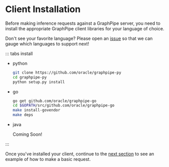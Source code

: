 # Client Installation

Before making inference requests against a GraphPipe server, you need to
install the appropriate GraphPipe client libraries for your language of choice.

Don't see your favorite language?  Please open an
[issue](https://github.com/oracle/graphpipe/issues/) so that we can gauge which
languages to support next!


::: tabs install

- python

    ```bash
    git clone https://github.com/oracle/graphpipe-py
    cd graphpipe-py
    python setup.py install
    ```

- go

    ```bash
    go get github.com/oracle/graphpipe-go
    cd $GOPATH/src/github.com/oracle/graphpipe-go
    make install-govendor
    make deps
    ```

- java

    <!---
    ```bash
    mvn install:install-file \
    -Dfile=<path-to-jar> \
    -DgroupId=com.oracle.graphpipe \
    -DartifactId=graphpipe-java \
    -Dversion=1.0-SNAPSHOT \
    -Dpackaging=jar \
    -DgeneratePom=true
    ```

    Or if using maven-install-plugin >=2.5, you can simply do:

    ```bash
    mvn install:install-file -Dfile=<path-to-jar>
    ```

    You must also add the following deps to your pom.xml:

    ```xml
        <dependency>
            <groupId>com.oracle.graphpipe</groupId>
            <artifactId>graphpipe</artifactId>
            <version>1.0-SNAPSHOT</version>
        </dependency>
        <dependency>
            <groupId>com.google.flatbuffers</groupId>
            <artifactId>flatbuffers-java</artifactId>
            <version>1.9.0</version>
        </dependency>
        <dependency>
            <groupId>org.apache.httpcomponents</groupId>
            <artifactId>httpclient</artifactId>
            <version>4.3.6</version>
        </dependency>
        <dependency>
            <groupId>org.nd4j</groupId>
            <artifactId>nd4j-native-platform</artifactId>
            <version>1.0.0-alpha</version>
        </dependency>
    ```
    -->
    Coming Soon!

:::

Once you've installed your client, continue to the 
[next section](guide/clients/usage.md) to see an example of how 
to make a basic request.
